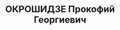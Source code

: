 ---
title: ОКРОШИДЗЕ Прокофий Георгиевич
description: "Род. в 1907, Зестафонский (Джугельский) район, с. Иломи, грузин. Род\
  \ занятий: до ареста управляющий треста Ткибульуголь. \n  Осужден Тройкой при НКВД\
  \ ГССР 03.12.1937. Мера наказания: расстрел с конфискацией личного имущества. Дата\
  \ расстрела: 11.12.1937"
---